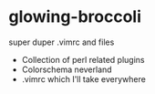 # glowing-broccoli
super duper .vimrc and files

- Collection of perl related plugins
- Colorschema neverland
- .vimrc which I'll take everywhere
